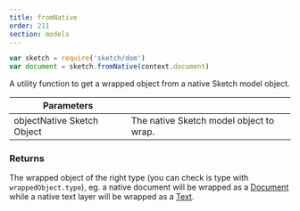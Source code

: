 ```yaml
---
title: fromNative
order: 211
section: models
---
```


```javascript
var sketch = require('sketch/dom')
var document = sketch.fromNative(context.document)
```

A utility function to get a wrapped object from a native Sketch model object.

| Parameters                                               |                                         |
| -------------------------------------------------------- | --------------------------------------- |
| object<span class="arg-type">Native Sketch Object</span> | The native Sketch model object to wrap. |

### Returns

The wrapped object of the right type (you can check is type with `wrappedObject.type`), eg. a native document will be wrapped as a [Document](#document) while a native text layer will be wrapped as a [Text](#text).
